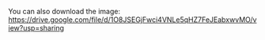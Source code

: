 You can also download the image:
https://drive.google.com/file/d/1O8JSEGjFwci4VNLe5qHZ7FeJEabxwvMO/view?usp=sharing